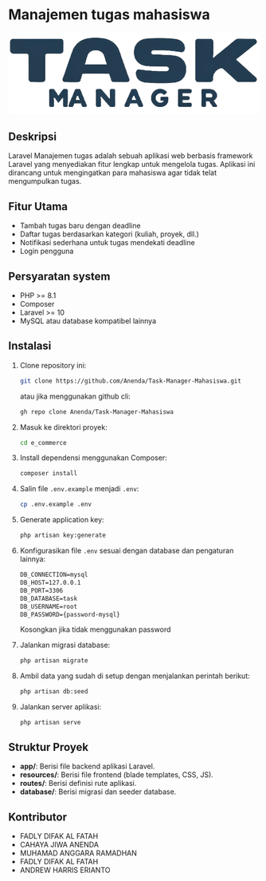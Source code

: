 # Manajemen tugas mahasiswa

![Logo](public/assets/img/logo-circle-horizontal.png)

## Deskripsi
Laravel Manajemen tugas adalah sebuah aplikasi web berbasis framework Laravel yang menyediakan fitur lengkap untuk mengelola tugas. Aplikasi ini dirancang untuk mengingatkan para mahasiswa agar tidak telat mengumpulkan tugas.

## Fitur Utama
- Tambah tugas baru dengan deadline
- Daftar tugas berdasarkan kategori (kuliah, proyek, dll.)
- Notifikasi sederhana untuk tugas mendekati deadline
- Login pengguna

## Persyaratan system
- PHP >= 8.1
- Composer
- Laravel >= 10
- MySQL atau database kompatibel lainnya

## Instalasi
1. Clone repository ini:
   ```bash
   git clone https://github.com/Anenda/Task-Manager-Mahasiswa.git
   ```
   atau jika menggunakan github cli:
   ```bash
   gh repo clone Anenda/Task-Manager-Mahasiswa
   ```

2. Masuk ke direktori proyek:
   ```bash
   cd e_commerce
   ```

3. Install dependensi menggunakan Composer:
   ```bash
   composer install
   ```

4. Salin file `.env.example` menjadi `.env`:
   ```bash
   cp .env.example .env
   ```

5. Generate application key:
   ```bash
   php artisan key:generate
   ```

6. Konfigurasikan file `.env` sesuai dengan database dan pengaturan lainnya:
    ```.env
    DB_CONNECTION=mysql
    DB_HOST=127.0.0.1
    DB_PORT=3306
    DB_DATABASE=task
    DB_USERNAME=root
    DB_PASSWORD={password-mysql}
    ```
    Kosongkan jika tidak menggunakan password

7. Jalankan migrasi database:
   ```bash
   php artisan migrate
   ```

8. Ambil data yang sudah di setup dengan menjalankan perintah berikut:
   ```bash
   php artisan db:seed
   ```

9.  Jalankan server aplikasi:
    ```bash
    php artisan serve
    ```

## Struktur Proyek
- **app/**: Berisi file backend aplikasi Laravel.
- **resources/**: Berisi file frontend (blade templates, CSS, JS).
- **routes/**: Berisi definisi rute aplikasi.
- **database/**: Berisi migrasi dan seeder database.

## Kontributor
- FADLY DIFAK AL FATAH 
- CAHAYA JIWA ANENDA 
- MUHAMAD ANGGARA RAMADHAN
- FADLY DIFAK AL FATAH 
- ANDREW HARRIS ERIANTO

<!-- ## Lisensi
Proyek ini dilisensikan di bawah [MIT License](LICENSE). -->
